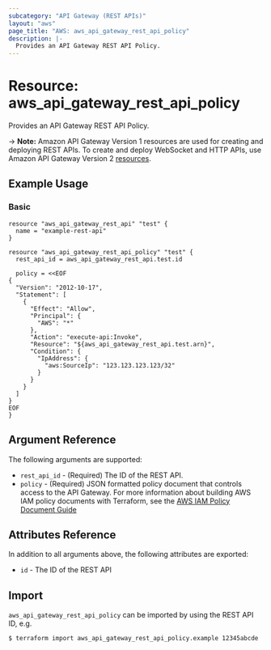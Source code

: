```yaml
---
subcategory: "API Gateway (REST APIs)"
layout: "aws"
page_title: "AWS: aws_api_gateway_rest_api_policy"
description: |-
  Provides an API Gateway REST API Policy.
---
```


# Resource: aws_api_gateway_rest_api_policy

Provides an API Gateway REST API Policy.

-> **Note:** Amazon API Gateway Version 1 resources are used for creating and deploying REST APIs. To create and deploy WebSocket and HTTP APIs, use Amazon API Gateway Version 2 [resources](https://www.terraform.io/docs/providers/aws/r/apigatewayv2_api.html).

## Example Usage

### Basic

```hcl
resource "aws_api_gateway_rest_api" "test" {
  name = "example-rest-api"
}

resource "aws_api_gateway_rest_api_policy" "test" {
  rest_api_id = aws_api_gateway_rest_api.test.id

  policy = <<EOF
{
  "Version": "2012-10-17",
  "Statement": [
    {
      "Effect": "Allow",
      "Principal": {
        "AWS": "*"
      },
      "Action": "execute-api:Invoke",
      "Resource": "${aws_api_gateway_rest_api.test.arn}",
      "Condition": {
        "IpAddress": {
          "aws:SourceIp": "123.123.123.123/32"
        }
      }
    }
  ]
}
EOF
}
```

## Argument Reference

The following arguments are supported:

* `rest_api_id` - (Required) The ID of the REST API.
* `policy` - (Required) JSON formatted policy document that controls access to the API Gateway. For more information about building AWS IAM policy documents with Terraform, see the [AWS IAM Policy Document Guide](https://learn.hashicorp.com/terraform/aws/iam-policy)

## Attributes Reference

In addition to all arguments above, the following attributes are exported:

* `id` - The ID of the REST API

## Import

`aws_api_gateway_rest_api_policy` can be imported by using the REST API ID, e.g.

```
$ terraform import aws_api_gateway_rest_api_policy.example 12345abcde
```
